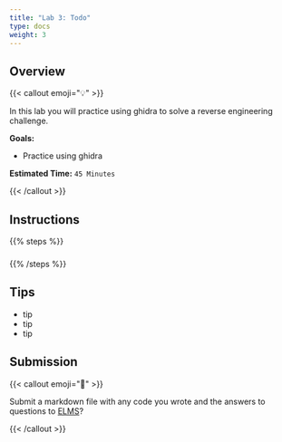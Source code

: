 ```yaml
---
title: "Lab 3: Todo"
type: docs
weight: 3
---
```


## Overview

{{< callout emoji="💡" >}}

In this lab you will practice using ghidra to solve a reverse engineering
challenge.

**Goals:**

- Practice using ghidra

**Estimated Time:** `45 Minutes`

{{< /callout >}}

## Instructions

{{% steps %}}

### 

{{% /steps %}}

## Tips

- tip
- tip
- tip

## Submission

{{< callout emoji="📝" >}}

Submit a markdown file with any code you wrote and the answers to questions to
[ELMS](https://umd.instructure.com/courses/1374508/assignments)?

{{< /callout >}}
